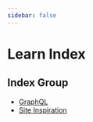 ```yaml
---
sidebar: false
---
```

# Learn Index
## Index Group

- [GraphQL](../graphql/)
- [Site Inspiration](../site-inspiration/)